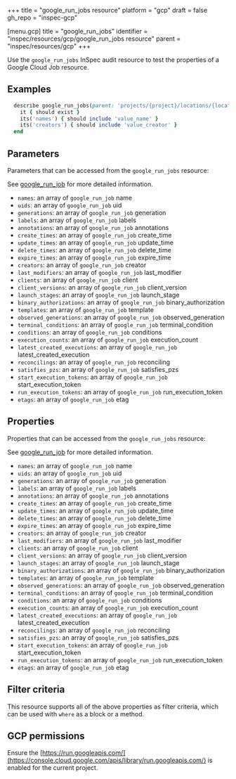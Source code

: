 +++
title = "google_run_jobs resource"
platform = "gcp"
draft = false
gh_repo = "inspec-gcp"


[menu.gcp]
title = "google_run_jobs"
identifier = "inspec/resources/gcp/google_run_jobs resource"
parent = "inspec/resources/gcp"
+++

Use the `google_run_jobs` InSpec audit resource to test the properties of a Google Cloud Job resource.

## Examples

```ruby
  describe google_run_jobs(parent: 'projects/{project}/locations/{location}') do
    it { should exist }
    its('names') { should include 'value_name' }
    its('creators') { should include 'value_creator' }
  end
```

## Parameters

Parameters that can be accessed from the `google_run_jobs` resource:

See [google_run_job](google_run_job) for more detailed information.

* `names`: an array of `google_run_job` name
* `uids`: an array of `google_run_job` uid
* `generations`: an array of `google_run_job` generation
* `labels`: an array of `google_run_job` labels
* `annotations`: an array of `google_run_job` annotations
* `create_times`: an array of `google_run_job` create_time
* `update_times`: an array of `google_run_job` update_time
* `delete_times`: an array of `google_run_job` delete_time
* `expire_times`: an array of `google_run_job` expire_time
* `creators`: an array of `google_run_job` creator
* `last_modifiers`: an array of `google_run_job` last_modifier
* `clients`: an array of `google_run_job` client
* `client_versions`: an array of `google_run_job` client_version
* `launch_stages`: an array of `google_run_job` launch_stage
* `binary_authorizations`: an array of `google_run_job` binary_authorization
* `templates`: an array of `google_run_job` template
* `observed_generations`: an array of `google_run_job` observed_generation
* `terminal_conditions`: an array of `google_run_job` terminal_condition
* `conditions`: an array of `google_run_job` conditions
* `execution_counts`: an array of `google_run_job` execution_count
* `latest_created_executions`: an array of `google_run_job` latest_created_execution
* `reconcilings`: an array of `google_run_job` reconciling
* `satisfies_pzs`: an array of `google_run_job` satisfies_pzs
* `start_execution_tokens`: an array of `google_run_job` start_execution_token
* `run_execution_tokens`: an array of `google_run_job` run_execution_token
* `etags`: an array of `google_run_job` etag

## Properties

Properties that can be accessed from the `google_run_jobs` resource:

See [google_run_job](google_run_job) for more detailed information.

* `names`: an array of `google_run_job` name
* `uids`: an array of `google_run_job` uid
* `generations`: an array of `google_run_job` generation
* `labels`: an array of `google_run_job` labels
* `annotations`: an array of `google_run_job` annotations
* `create_times`: an array of `google_run_job` create_time
* `update_times`: an array of `google_run_job` update_time
* `delete_times`: an array of `google_run_job` delete_time
* `expire_times`: an array of `google_run_job` expire_time
* `creators`: an array of `google_run_job` creator
* `last_modifiers`: an array of `google_run_job` last_modifier
* `clients`: an array of `google_run_job` client
* `client_versions`: an array of `google_run_job` client_version
* `launch_stages`: an array of `google_run_job` launch_stage
* `binary_authorizations`: an array of `google_run_job` binary_authorization
* `templates`: an array of `google_run_job` template
* `observed_generations`: an array of `google_run_job` observed_generation
* `terminal_conditions`: an array of `google_run_job` terminal_condition
* `conditions`: an array of `google_run_job` conditions
* `execution_counts`: an array of `google_run_job` execution_count
* `latest_created_executions`: an array of `google_run_job` latest_created_execution
* `reconcilings`: an array of `google_run_job` reconciling
* `satisfies_pzs`: an array of `google_run_job` satisfies_pzs
* `start_execution_tokens`: an array of `google_run_job` start_execution_token
* `run_execution_tokens`: an array of `google_run_job` run_execution_token
* `etags`: an array of `google_run_job` etag

## Filter criteria

This resource supports all of the above properties as filter criteria, which can be used
with `where` as a block or a method.

## GCP permissions

Ensure the [https://run.googleapis.com/](https://console.cloud.google.com/apis/library/run.googleapis.com/) is enabled for the current project.
